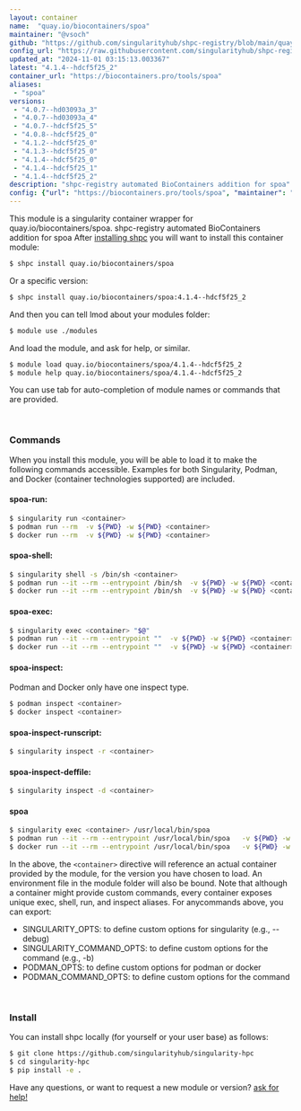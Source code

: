 ```yaml
---
layout: container
name:  "quay.io/biocontainers/spoa"
maintainer: "@vsoch"
github: "https://github.com/singularityhub/shpc-registry/blob/main/quay.io/biocontainers/spoa/container.yaml"
config_url: "https://raw.githubusercontent.com/singularityhub/shpc-registry/main/quay.io/biocontainers/spoa/container.yaml"
updated_at: "2024-11-01 03:15:13.003367"
latest: "4.1.4--hdcf5f25_2"
container_url: "https://biocontainers.pro/tools/spoa"
aliases:
 - "spoa"
versions:
 - "4.0.7--hd03093a_3"
 - "4.0.7--hd03093a_4"
 - "4.0.7--hdcf5f25_5"
 - "4.0.8--hdcf5f25_0"
 - "4.1.2--hdcf5f25_0"
 - "4.1.3--hdcf5f25_0"
 - "4.1.4--hdcf5f25_0"
 - "4.1.4--hdcf5f25_1"
 - "4.1.4--hdcf5f25_2"
description: "shpc-registry automated BioContainers addition for spoa"
config: {"url": "https://biocontainers.pro/tools/spoa", "maintainer": "@vsoch", "description": "shpc-registry automated BioContainers addition for spoa", "latest": {"4.1.4--hdcf5f25_2": "sha256:6e4a3482041b85704cd856fd63c898e505b3b299c3cd4fe77163bd6b806d0880"}, "tags": {"4.0.7--hd03093a_3": "sha256:5a2fd9bee52f97f543cc2036767268e67d73ce21be6bfdc1863ea0f04bc0341c", "4.0.7--hd03093a_4": "sha256:4e098a4866e6b860c334cd47dcfe11c0e0c3110936dd87c1c6f37a276957920d", "4.0.7--hdcf5f25_5": "sha256:0d3f093053262b9e973eecaa2a9c6cb61ab39e695957284a0bfb4f289b171602", "4.0.8--hdcf5f25_0": "sha256:211616908bcb8ce65bd43b4c3f7beb10184a54193e276c25f989288daa12aa75", "4.1.2--hdcf5f25_0": "sha256:edb0e8daa9eef17d61f80efdc7f36f8b46751dc6d1a24894d6abb4a2219f0e46", "4.1.3--hdcf5f25_0": "sha256:a32d65d313b4f3bc716343b648b65c4c381708f7cf70456504fe61aea015ef01", "4.1.4--hdcf5f25_0": "sha256:c066476d110e5780b1dacbc50d110254a48fb7edf014adc35df1363af9b7a4bf", "4.1.4--hdcf5f25_1": "sha256:cdb6a2c7bc45bba38ee5f33ca14954ee3e0dd172473184c9b160e905fd2ec3a3", "4.1.4--hdcf5f25_2": "sha256:6e4a3482041b85704cd856fd63c898e505b3b299c3cd4fe77163bd6b806d0880"}, "docker": "quay.io/biocontainers/spoa", "aliases": {"spoa": "/usr/local/bin/spoa"}}
---
```


This module is a singularity container wrapper for quay.io/biocontainers/spoa.
shpc-registry automated BioContainers addition for spoa
After [installing shpc](#install) you will want to install this container module:


```bash
$ shpc install quay.io/biocontainers/spoa
```

Or a specific version:

```bash
$ shpc install quay.io/biocontainers/spoa:4.1.4--hdcf5f25_2
```

And then you can tell lmod about your modules folder:

```bash
$ module use ./modules
```

And load the module, and ask for help, or similar.

```bash
$ module load quay.io/biocontainers/spoa/4.1.4--hdcf5f25_2
$ module help quay.io/biocontainers/spoa/4.1.4--hdcf5f25_2
```

You can use tab for auto-completion of module names or commands that are provided.

<br>

### Commands

When you install this module, you will be able to load it to make the following commands accessible.
Examples for both Singularity, Podman, and Docker (container technologies supported) are included.

#### spoa-run:

```bash
$ singularity run <container>
$ podman run --rm  -v ${PWD} -w ${PWD} <container>
$ docker run --rm  -v ${PWD} -w ${PWD} <container>
```

#### spoa-shell:

```bash
$ singularity shell -s /bin/sh <container>
$ podman run --it --rm --entrypoint /bin/sh  -v ${PWD} -w ${PWD} <container>
$ docker run --it --rm --entrypoint /bin/sh  -v ${PWD} -w ${PWD} <container>
```

#### spoa-exec:

```bash
$ singularity exec <container> "$@"
$ podman run --it --rm --entrypoint ""  -v ${PWD} -w ${PWD} <container> "$@"
$ docker run --it --rm --entrypoint ""  -v ${PWD} -w ${PWD} <container> "$@"
```

#### spoa-inspect:

Podman and Docker only have one inspect type.

```bash
$ podman inspect <container>
$ docker inspect <container>
```

#### spoa-inspect-runscript:

```bash
$ singularity inspect -r <container>
```

#### spoa-inspect-deffile:

```bash
$ singularity inspect -d <container>
```


#### spoa

```bash
$ singularity exec <container> /usr/local/bin/spoa
$ podman run --it --rm --entrypoint /usr/local/bin/spoa   -v ${PWD} -w ${PWD} <container> -c " $@"
$ docker run --it --rm --entrypoint /usr/local/bin/spoa   -v ${PWD} -w ${PWD} <container> -c " $@"
```



In the above, the `<container>` directive will reference an actual container provided
by the module, for the version you have chosen to load. An environment file in the
module folder will also be bound. Note that although a container
might provide custom commands, every container exposes unique exec, shell, run, and
inspect aliases. For anycommands above, you can export:

 - SINGULARITY_OPTS: to define custom options for singularity (e.g., --debug)
 - SINGULARITY_COMMAND_OPTS: to define custom options for the command (e.g., -b)
 - PODMAN_OPTS: to define custom options for podman or docker
 - PODMAN_COMMAND_OPTS: to define custom options for the command

<br>

### Install

You can install shpc locally (for yourself or your user base) as follows:

```bash
$ git clone https://github.com/singularityhub/singularity-hpc
$ cd singularity-hpc
$ pip install -e .
```

Have any questions, or want to request a new module or version? [ask for help!](https://github.com/singularityhub/singularity-hpc/issues)